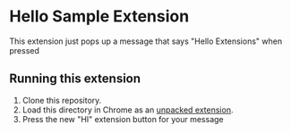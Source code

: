 # Hello Sample Extension

This extension just pops up a message that says "Hello Extensions" when pressed

## Running this extension

1. Clone this repository.
2. Load this directory in Chrome as an [unpacked extension](https://developer.chrome.com/docs/extensions/mv3/getstarted/development-basics/#load-unpacked).
3. Press the new "HI" extension button for your message
